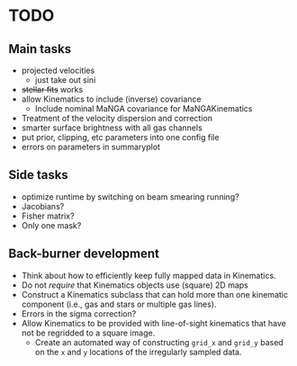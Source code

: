 # TODO

## Main tasks

- projected velocities
    - just take out sini
- ~~stellar fits~~ works
- allow Kinematics to include (inverse) covariance
    - Include nominal MaNGA covariance for MaNGAKinematics
- Treatment of the velocity dispersion and correction
- smarter surface brightness with all gas channels
- put prior, clipping, etc parameters into one config file
- errors on parameters in summaryplot

## Side tasks

- optimize runtime by switching on beam smearing running?
- Jacobians?
- Fisher matrix?
- Only one mask?

## Back-burner development

- Think about how to efficiently keep fully mapped data in Kinematics.
- Do not *require* that Kinematics objects use (square) 2D maps
- Construct a Kinematics subclass that can hold more than one kinematic
  component (i.e., gas and stars or multiple gas lines).
- Errors in the sigma correction?
- Allow Kinematics to be provided with line-of-sight kinematics that
  have not be regridded to a square image.
    - Create an automated way of constructing `grid_x` and `grid_y`
      based on the `x` and `y` locations of the irregularly sampled
      data.

